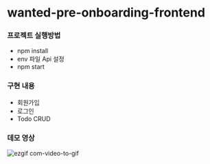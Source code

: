# wanted-pre-onboarding-frontend

### 프로젝트 실행방법

- npm install
- env 파일 Api 설정
- npm start

### 구현 내용

- 회원가입
- 로그인
- Todo CRUD

### 데모 영상

![ezgif com-video-to-gif](https://user-images.githubusercontent.com/107905739/219028381-0b86de85-10b0-45fb-95a7-a11bad14734d.gif)
